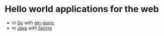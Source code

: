 # Hello world applications for the web

- in [Go](/go_gin-gonic) with [gin-gonic](https://github.com/gin-gonic/gin)
- in [Java](/java_spring) with [Spring](https://spring.io/)
